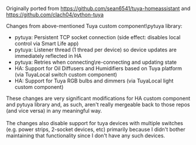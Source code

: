 Originally ported from https://github.com/sean6541/tuya-homeassistant and https://github.com/clach04/python-tuya

Changes from above-mentioned Tuya custom component\pytuya library:
- pytuya: Persistent TCP socket connection (side effect: disables local control via Smart Life app)
- pytuya: Listener thread (1 thread per device) so device updates are immediately reflected in HA
- pytuya: Retries when connecting\re-connecting and updating state
- HA: Support for Oil Diffusers and Humidifiers based on Tuya platform (via TuyaLocal switch custom component)
- HA: Support for Tuya RGB bulbs and dimmers (via TuyaLocal light custom component)

These changes are very significant modifications for HA custom component and pytuya library and, as such, aren't really mergeable back
to those repos (and vice versa) in any meaningful way.<br/><br/>
The changes also disable support for tuya devices with multiple switches (e.g. power strips, 2-socket devices, etc) primarily because
I didn't bother maintaining that functionality since I don't have any such devices.
